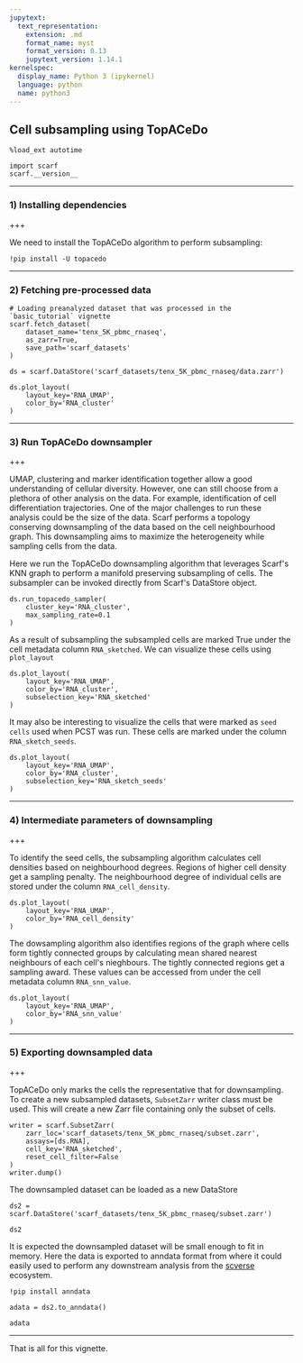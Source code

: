 ```yaml
---
jupytext:
  text_representation:
    extension: .md
    format_name: myst
    format_version: 0.13
    jupytext_version: 1.14.1
kernelspec:
  display_name: Python 3 (ipykernel)
  language: python
  name: python3
---
```


## Cell subsampling using TopACeDo

```{code-cell} ipython3
%load_ext autotime

import scarf
scarf.__version__
```

---
### 1) Installing dependencies

+++

We need to install the TopACeDo algorithm to perform subsampling:

```{code-cell} ipython3
!pip install -U topacedo
```

---
### 2) Fetching pre-processed data

```{code-cell} ipython3
# Loading preanalyzed dataset that was processed in the `basic_tutorial` vignette
scarf.fetch_dataset(
    dataset_name='tenx_5K_pbmc_rnaseq',
    as_zarr=True, 
    save_path='scarf_datasets'
)
```

```{code-cell} ipython3
ds = scarf.DataStore('scarf_datasets/tenx_5K_pbmc_rnaseq/data.zarr')

ds.plot_layout(
    layout_key='RNA_UMAP',
    color_by='RNA_cluster'
)
```

---
### 3) Run TopACeDo downsampler

+++

UMAP, clustering and marker identification together allow a good understanding of cellular diversity. However, one can still choose from a plethora of other analysis on the data. For example, identification of cell differentiation trajectories. One of the major challenges to run these analysis could be the size of the data. Scarf performs a topology conserving downsampling of the data based on the cell neighbourhood graph. This downsampling aims to maximize the heterogeneity while sampling cells from the data.

Here we run the TopACeDo downsampling algorithm that leverages Scarf's KNN graph to perform a manifold preserving subsampling of cells. The subsampler can be invoked directly from Scarf's DataStore object.

```{code-cell} ipython3
ds.run_topacedo_sampler(
    cluster_key='RNA_cluster',
    max_sampling_rate=0.1
)
```

As a result of subsampling the subsampled cells are marked True under the cell metadata column `RNA_sketched`. We can visualize these cells using `plot_layout`

```{code-cell} ipython3
ds.plot_layout(
    layout_key='RNA_UMAP',
    color_by='RNA_cluster',
    subselection_key='RNA_sketched'
)
```

It may also be interesting to visualize the cells that were marked as `seed cells` used when PCST was run. These cells are marked under the column `RNA_sketch_seeds`.

```{code-cell} ipython3
ds.plot_layout(
    layout_key='RNA_UMAP',
    color_by='RNA_cluster', 
    subselection_key='RNA_sketch_seeds'
)
```

---
### 4) Intermediate parameters of downsampling

+++

To identify the seed cells, the subsampling algorithm calculates cell densities based on neighbourhood degrees. Regions of higher cell density get a sampling penalty. The neighbourhood degree of individual cells are stored under the column `RNA_cell_density`.

```{code-cell} ipython3
ds.plot_layout(
    layout_key='RNA_UMAP',
    color_by='RNA_cell_density'
)
```

The dowsampling algorithm also identifies regions of the graph where cells form tightly connected groups by calculating mean shared nearest neighbours of each cell's nieghbours. The tightly connected regions get a sampling award. These values can be accessed from under the cell metadata column `RNA_snn_value`.

```{code-cell} ipython3
ds.plot_layout(
    layout_key='RNA_UMAP',
    color_by='RNA_snn_value'
)
```

---
### 5) Exporting downsampled data

+++

TopACeDo only marks the cells the representative that for downsampling. To create a new subsampled datasets, `SubsetZarr` writer class must be used. This will create a new Zarr file containing only the subset of cells.

```{code-cell} ipython3
writer = scarf.SubsetZarr(
    zarr_loc='scarf_datasets/tenx_5K_pbmc_rnaseq/subset.zarr',
    assays=[ds.RNA],
    cell_key='RNA_sketched',
    reset_cell_filter=False
)
writer.dump()
```

The downsampled dataset can be loaded as a new DataStore

```{code-cell} ipython3
ds2 = scarf.DataStore('scarf_datasets/tenx_5K_pbmc_rnaseq/subset.zarr')
```

```{code-cell} ipython3
ds2
```

It is expected the downsampled dataset will be small enough to fit in memory. Here the data is exported to  anndata format from where it could easily used to perform any downstream analysis from the [scverse](https://scverse.org/) ecosystem.

```{code-cell} ipython3
!pip install anndata
```

```{code-cell} ipython3
adata = ds2.to_anndata()
```

```{code-cell} ipython3
adata
```

---
That is all for this vignette.
